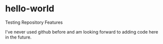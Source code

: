 # hello-world
Testing Repository Features

I've never used github before and am looking forward to adding code here in the future.
